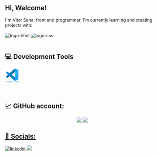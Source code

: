 ## Hi, Welcome!
I´m Vitor Sena, front end programmer, I'm currently learning and creating projects with:
<br>
<br>
<img src="https://img.shields.io/badge/HTML-239120?style=for-the-badge&logo=html5&logoColor=white" alt= " logo-html"/>
<img src="https://img.shields.io/badge/CSS-239120?&style=for-the-badge&logo=css3&logoColor=white" alt="logo-css" />
<br>
<br>

##  :computer: Development Tools
<img align="center" alt="VISUAL-STUDIO-CODE" height="45" src="https://github.com/devicons/devicon/blob/master/icons/vscode/vscode-original-wordmark.svg">&nbsp;&nbsp;
<br>
<br>
<br>
## 📈 GitHub account: 
<div align="center">
  <a href="https://github.com/pedroedues">
  <img height="180em" src="https://github-readme-stats.vercel.app/api?username=vitorsena32&theme=chartreuse-dark&show_icons=true" />
  <img height="180em" src="https://github-readme-stats.vercel.app/api/top-langs/?username=vitorsena32&layout=compact&langs_count=7&theme=chartreuse-dark"/>
</div>


## :e-mail: Socials:
<a href="https://www.linkedin.com/in/vitor-sena-960716160/">
<img src="https://img.shields.io/badge/LinkedIn-0077B5?style=for-the-badge&logo=linkedin&logoColor=white" alt="linkedin" <a/>
<a href = "mailto:vitorsena32@gmail.com"><img src="https://img.shields.io/badge/-Gmail-c5221e?style=for-the-badge&logo=Gmail&logoColor=white&link=mailto:vitorsena32@gmail.com" target="_blank"></a>
